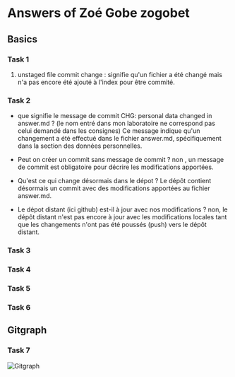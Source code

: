 # Answers of Zoé Gobe zogobet

## Basics
### Task 1
1. unstaged file commit change : signifie qu'un fichier a été changé mais n'a pas encore été ajouté à l'index pour être commité.
### Task 2
- que signifie le message de commit CHG: personal data changed in answer.md ?
(le nom entré dans mon laboratoire ne correspond pas celui demandé dans les consignes)
Ce message indique qu'un changement a été effectué dans le fichier answer.md, spécifiquement dans la section des données personnelles.

- Peut on créer un commit sans message de commit ?
non , un message de commit est obligatoire pour décrire les modifications apportées.

- Qu'est ce qui change désormais dans le dépot ?
Le dépôt contient désormais un commit avec des modifications apportées au fichier answer.md.

- Le dépot distant (ici github) est-il à jour avec nos modifications ?
non, le dépôt distant n'est pas encore à jour avec les modifications locales tant que les changements n'ont pas été poussés (push) vers le dépôt distant.
### Task 3

### Task 4

### Task 5

### Task 6

## Gitgraph

### Task 7

![Gitgraph](img/gitgraph.svg)